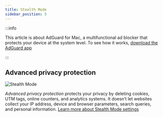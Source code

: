 ```yaml
---
title: Stealth Mode
sidebar_position: 5
---
```


:::info

This article is about AdGuard for Mac, a multifunctional ad blocker that protects your device at the system level. To see how it works, [download the AdGuard app](https://agrd.io/download-kb-adblock)

:::

## Advanced privacy protection

![Stealth Mode](https://cdn.adtidy.org/content/kb/ad_blocker/mac/stealth.png)

*Advanced privacy protection* protects your privacy by deleting cookies, UTM tags, online counters, and analytics systems. It doesn’t let websites collect your IP address, device and browser parameters, search queries, and personal information. [Learn more about Stealth Mode settings](/general/stealth-mode)
